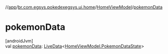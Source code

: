 //[app](../../../index.md)/[br.com.egsys.pokedexegsys.ui.home](../index.md)/[HomeViewModel](index.md)/[pokemonData](pokemon-data.md)

# pokemonData

[androidJvm]\
val [pokemonData](pokemon-data.md): [LiveData](https://developer.android.com/reference/kotlin/androidx/lifecycle/LiveData.html)&lt;[HomeViewModel.PokemonDataState](-pokemon-data-state/index.md)&gt;
